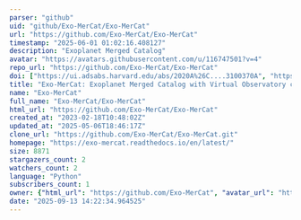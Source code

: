 ```yaml
---
parser: "github"
uid: "github/Exo-MerCat/Exo-MerCat"
url: "https://github.com/Exo-MerCat/Exo-MerCat"
timestamp: "2025-06-01 01:02:16.408127"
description: "Exoplanet Merged Catalog"
avatar: "https://avatars.githubusercontent.com/u/116747501?v=4"
repo_url: "https://github.com/Exo-MerCat/Exo-MerCat"
doi: ["https://ui.adsabs.harvard.edu/abs/2020A%26C....3100370A", "https://ui.adsabs.harvard.edu/abs/2025ascl.soft05010A/abstract"]
title: "Exo-MerCat: Exoplanet Merged Catalog with Virtual Observatory connection"
name: "Exo-MerCat"
full_name: "Exo-MerCat/Exo-MerCat"
html_url: "https://github.com/Exo-MerCat/Exo-MerCat"
created_at: "2023-02-18T10:48:02Z"
updated_at: "2025-05-06T18:46:17Z"
clone_url: "https://github.com/Exo-MerCat/Exo-MerCat.git"
homepage: "https://exo-mercat.readthedocs.io/en/latest/"
size: 8871
stargazers_count: 2
watchers_count: 2
language: "Python"
subscribers_count: 1
owner: {"html_url": "https://github.com/Exo-MerCat", "avatar_url": "https://avatars.githubusercontent.com/u/116747501?v=4", "login": "Exo-MerCat", "type": "Organization"}
date: "2025-09-13 14:22:34.964525"
---
```

